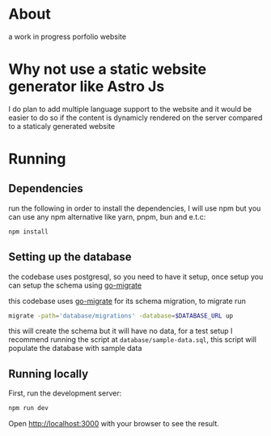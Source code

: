 # About

a work in progress porfolio website

# Why not use a static website generator like Astro Js

I do plan to add multiple language support to the website and it would be easier to do so if the content
is dynamicly rendered on the server compared to a staticaly generated website

# Running

## Dependencies

run the following in order to install the dependencies, I will use npm but you can use any npm alternative like yarn, pnpm, bun and e.t.c:

```bash
npm install
```

## Setting up the database

the codebase uses postgresql, so you need to have it setup, once setup you can setup the schema using [go-migrate]

this codebase uses [go-migrate] for its schema migration, to migrate run

```bash
migrate -path='database/migrations' -database=$DATABASE_URL up
```

this will create the schema but it will have no data, for a test setup I recommend running the script
at `database/sample-data.sql`, this script will populate the database with sample data

## Running locally

First, run the development server:

```bash
npm run dev
```

Open [http://localhost:3000](http://localhost:3000) with your browser to see the result.

[go-migrate]:https://github.com/golang-migrate/migrate
